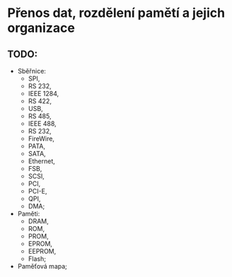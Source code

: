 # Přenos dat, rozdělení pamětí a jejich organizace


## TODO:

- Sběřnice: 
    - SPI, 
    - RS 232,
    - IEEE 1284,
    - RS 422,
    - USB,
    - RS 485,
    - IEEE 488,
    - RS 232,
    - FireWire,
    - PATA,
    - SATA,
    - Ethernet,
    - FSB,
    - SCSI,
    - PCI,
    - PCI-E,
    - QPI,
    - DMA;
- Paměti:
    - DRAM,
    - ROM,
    - PROM,
    - EPROM,
    - EEPROM,
    - Flash;
- Paměťová mapa;